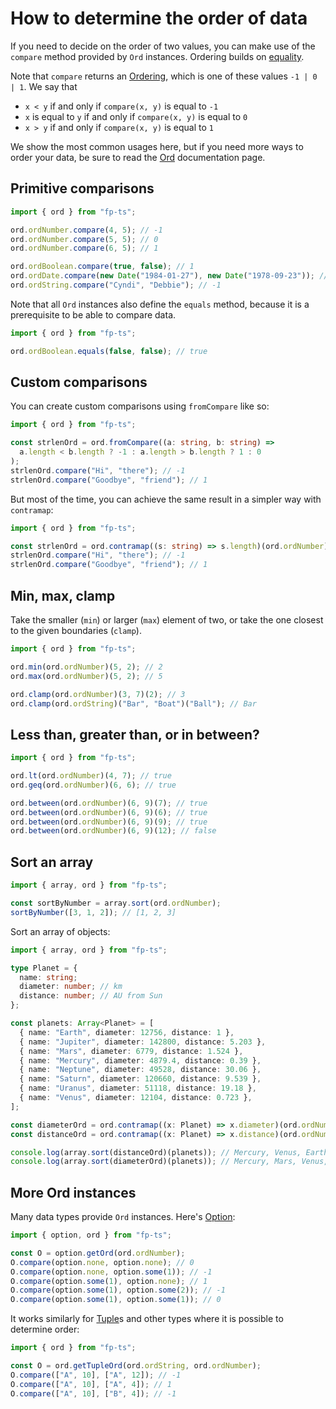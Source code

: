 # How to determine the order of data

If you need to decide on the order of two values, you can make use of the `compare` method provided by `Ord` instances. Ordering builds on [equality](equality.md).

Note that `compare` returns an [Ordering](https://gcanti.github.io/fp-ts/modules/Ordering.ts), which is one of these values `-1 | 0 | 1`. We say that

- `x < y` if and only if `compare(x, y)` is equal to `-1`
- `x` is equal to `y` if and only if `compare(x, y)` is equal to `0`
- `x > y` if and only if `compare(x, y)` is equal to `1`

We show the most common usages here, but if you need more ways to order your data, be sure to read the [Ord](https://gcanti.github.io/fp-ts/modules/Ord.ts) documentation page.

## Primitive comparisons

```ts
import { ord } from "fp-ts";

ord.ordNumber.compare(4, 5); // -1
ord.ordNumber.compare(5, 5); // 0
ord.ordNumber.compare(6, 5); // 1

ord.ordBoolean.compare(true, false); // 1
ord.ordDate.compare(new Date("1984-01-27"), new Date("1978-09-23")); // 1
ord.ordString.compare("Cyndi", "Debbie"); // -1
```

Note that all `Ord` instances also define the `equals` method, because it is a prerequisite to be able to compare data.

```ts
import { ord } from "fp-ts";

ord.ordBoolean.equals(false, false); // true
```

## Custom comparisons

You can create custom comparisons using `fromCompare` like so:

```ts
import { ord } from "fp-ts";

const strlenOrd = ord.fromCompare((a: string, b: string) =>
  a.length < b.length ? -1 : a.length > b.length ? 1 : 0
);
strlenOrd.compare("Hi", "there"); // -1
strlenOrd.compare("Goodbye", "friend"); // 1
```

But most of the time, you can achieve the same result in a simpler way with `contramap`:

```ts
import { ord } from "fp-ts";

const strlenOrd = ord.contramap((s: string) => s.length)(ord.ordNumber);
strlenOrd.compare("Hi", "there"); // -1
strlenOrd.compare("Goodbye", "friend"); // 1
```

## Min, max, clamp

Take the smaller (`min`) or larger (`max`) element of two, or take the one closest to the given boundaries (`clamp`).

```ts
import { ord } from "fp-ts";

ord.min(ord.ordNumber)(5, 2); // 2
ord.max(ord.ordNumber)(5, 2); // 5

ord.clamp(ord.ordNumber)(3, 7)(2); // 3
ord.clamp(ord.ordString)("Bar", "Boat")("Ball"); // Bar
```

## Less than, greater than, or in between?

```ts
import { ord } from "fp-ts";

ord.lt(ord.ordNumber)(4, 7); // true
ord.geq(ord.ordNumber)(6, 6); // true

ord.between(ord.ordNumber)(6, 9)(7); // true
ord.between(ord.ordNumber)(6, 9)(6); // true
ord.between(ord.ordNumber)(6, 9)(9); // true
ord.between(ord.ordNumber)(6, 9)(12); // false
```

## Sort an array

```ts
import { array, ord } from "fp-ts";

const sortByNumber = array.sort(ord.ordNumber);
sortByNumber([3, 1, 2]); // [1, 2, 3]
```

Sort an array of objects:

```ts
import { array, ord } from "fp-ts";

type Planet = {
  name: string;
  diameter: number; // km
  distance: number; // AU from Sun
};

const planets: Array<Planet> = [
  { name: "Earth", diameter: 12756, distance: 1 },
  { name: "Jupiter", diameter: 142800, distance: 5.203 },
  { name: "Mars", diameter: 6779, distance: 1.524 },
  { name: "Mercury", diameter: 4879.4, distance: 0.39 },
  { name: "Neptune", diameter: 49528, distance: 30.06 },
  { name: "Saturn", diameter: 120660, distance: 9.539 },
  { name: "Uranus", diameter: 51118, distance: 19.18 },
  { name: "Venus", diameter: 12104, distance: 0.723 },
];

const diameterOrd = ord.contramap((x: Planet) => x.diameter)(ord.ordNumber);
const distanceOrd = ord.contramap((x: Planet) => x.distance)(ord.ordNumber);

console.log(array.sort(distanceOrd)(planets)); // Mercury, Venus, Earth, Mars, ...
console.log(array.sort(diameterOrd)(planets)); // Mercury, Mars, Venus, Earth, ...
```

## More Ord instances

Many data types provide `Ord` instances. Here's [Option](https://gcanti.github.io/fp-ts/modules/Option.ts):

```ts
import { option, ord } from "fp-ts";

const O = option.getOrd(ord.ordNumber);
O.compare(option.none, option.none); // 0
O.compare(option.none, option.some(1)); // -1
O.compare(option.some(1), option.none); // 1
O.compare(option.some(1), option.some(2)); // -1
O.compare(option.some(1), option.some(1)); // 0
```

It works similarly for [Tuple](https://gcanti.github.io/fp-ts/modules/Tuple.ts)s and other types where it is possible to determine order:

```ts
import { ord } from "fp-ts";

const O = ord.getTupleOrd(ord.ordString, ord.ordNumber);
O.compare(["A", 10], ["A", 12]); // -1
O.compare(["A", 10], ["A", 4]); // 1
O.compare(["A", 10], ["B", 4]); // -1
```
